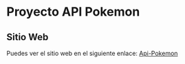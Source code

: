 # Proyecto API Pokemon

## Sitio Web

Puedes ver el sitio web en el siguiente enlace: [Api-Pokemon](http://my-aplication-test.s3-website-us-east-1.amazonaws.com)
